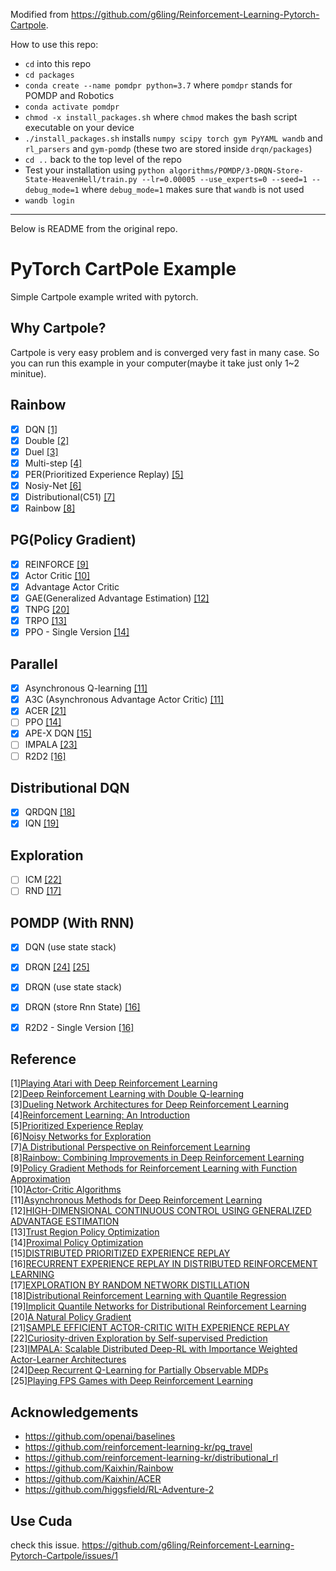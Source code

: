 Modified from https://github.com/g6ling/Reinforcement-Learning-Pytorch-Cartpole.

How to use this repo:
- `cd` into this repo
- `cd packages`
- `conda create --name pomdpr python=3.7` where `pomdpr` stands for POMDP and Robotics
- `conda activate pomdpr`
- `chmod -x install_packages.sh` where `chmod` makes the bash script executable on your device
- `./install_packages.sh` installs `numpy scipy torch gym PyYAML wandb` and `rl_parsers` and `gym-pomdp` (these two are stored inside `drqn/packages`)
- `cd ..` back to the top level of the repo
- Test your installation using `python algorithms/POMDP/3-DRQN-Store-State-HeavenHell/train.py --lr=0.00005 --use_experts=0 --seed=1 --debug_mode=1` where `debug_mode=1` makes sure that `wandb` is not used
- `wandb login`

---

Below is README from the original repo.

# PyTorch CartPole Example
Simple Cartpole example writed with pytorch.

## Why Cartpole?
Cartpole is very easy problem and is converged very fast in many case.
So you can run this example in your computer(maybe it take just only 1~2 minitue).

## Rainbow
- [x] DQN [[1]](#reference)
- [x] Double [[2]](#reference)
- [x] Duel [[3]](#reference)
- [x] Multi-step [[4]](#reference)
- [x] PER(Prioritized Experience Replay) [[5]](#reference)
- [x] Nosiy-Net [[6]](#reference)
- [x] Distributional(C51) [[7]](#reference)
- [x] Rainbow [[8]](#reference)

## PG(Policy Gradient)
- [x] REINFORCE [[9]](#reference)
- [x] Actor Critic [[10]](#reference)
- [x] Advantage Actor Critic
- [x] GAE(Generalized Advantage Estimation) [[12]](#reference)
- [x] TNPG [[20]](#reference)
- [x] TRPO [[13]](#reference)
- [x] PPO - Single Version [[14]](#reference)

## Parallel
- [x] Asynchronous Q-learning [[11]](#reference)
- [x] A3C (Asynchronous Advantage Actor Critic) [[11]](#reference)
- [x] ACER [[21]](#reference)
- [ ] PPO [[14]](#reference)
- [x] APE-X DQN [[15]](#reference)
- [ ] IMPALA [[23]](#reference)
- [ ] R2D2 [[16]](#reference)

## Distributional DQN
- [x] QRDQN [[18]](#reference)
- [x] IQN [[19]](#reference)

## Exploration
- [ ] ICM [[22]](#refercence)
- [ ] RND [[17]](#reference)

## POMDP (With RNN)
- [x] DQN (use state stack)
- [x] DRQN [[24]](#reference) [[25]](#reference)
- [x] DRQN (use state stack)
- [x] DRQN (store Rnn State) [[16]](#reference)
- [x] R2D2 - Single Version [[16]](#reference)


## Reference
[1][Playing Atari with Deep Reinforcement Learning](http://arxiv.org/abs/1312.5602)  
[2][Deep Reinforcement Learning with Double Q-learning](http://arxiv.org/abs/1509.06461)  
[3][Dueling Network Architectures for Deep Reinforcement Learning](http://arxiv.org/abs/1511.06581)  
[4][Reinforcement Learning: An Introduction](http://www.incompleteideas.net/sutton/book/ebook/the-book.html)  
[5][Prioritized Experience Replay](http://arxiv.org/abs/1511.05952)  
[6][Noisy Networks for Exploration](https://arxiv.org/abs/1706.10295)  
[7][A Distributional Perspective on Reinforcement Learning](https://arxiv.org/abs/1707.06887)  
[8][Rainbow: Combining Improvements in Deep Reinforcement Learning](https://arxiv.org/abs/1710.02298)  
[9][Policy Gradient Methods for Reinforcement Learning with Function Approximation ](https://papers.nips.cc/paper/1713-policy-gradient-methods-for-reinforcement-learning-with-function-approximation.pdf)  
[10][Actor-Critic Algorithms](https://papers.nips.cc/paper/1786-actor-critic-algorithms.pdf)  
[11][Asynchronous Methods for Deep Reinforcement Learning](https://arxiv.org/pdf/1602.01783.pdf)  
[12][HIGH-DIMENSIONAL CONTINUOUS CONTROL USING GENERALIZED ADVANTAGE ESTIMATION](https://arxiv.org/pdf/1506.02438.pdf)  
[13][Trust Region Policy Optimization](https://arxiv.org/pdf/1502.05477.pdf)  
[14][Proximal Policy Optimization](https://arxiv.org/pdf/1707.06347.pdf)  
[15][DISTRIBUTED PRIORITIZED EXPERIENCE REPLAY](https://arxiv.org/pdf/1803.00933.pdf)  
[16][RECURRENT EXPERIENCE REPLAY IN DISTRIBUTED REINFORCEMENT LEARNING](https://openreview.net/pdf?id=r1lyTjAqYX)  
[17][EXPLORATION BY RANDOM NETWORK DISTILLATION](https://openreview.net/pdf?id=H1lJJnR5Ym)  
[18][Distributional Reinforcement Learning with Quantile Regression](https://arxiv.org/pdf/1710.10044.pdf)  
[19][Implicit Quantile Networks for Distributional Reinforcement Learning](https://arxiv.org/pdf/1806.06923.pdf)  
[20][A Natural Policy Gradient](https://papers.nips.cc/paper/2073-a-natural-policy-gradient.pdf)  
[21][SAMPLE EFFICIENT ACTOR-CRITIC WITH EXPERIENCE REPLAY](https://arxiv.org/pdf/1611.01224.pdf)  
[22][Curiosity-driven Exploration by Self-supervised Prediction](https://arxiv.org/pdf/1705.05363.pdf)  
[23][IMPALA: Scalable Distributed Deep-RL with Importance Weighted Actor-Learner Architectures](https://arxiv.org/pdf/1802.01561.pdf)  
[24][Deep Recurrent Q-Learning for Partially Observable MDPs](https://arxiv.org/pdf/1507.06527.pdf)  
[25][Playing FPS Games with Deep Reinforcement Learning](https://arxiv.org/pdf/1609.05521.pdf)  

## Acknowledgements
- https://github.com/openai/baselines
- https://github.com/reinforcement-learning-kr/pg_travel
- https://github.com/reinforcement-learning-kr/distributional_rl
- https://github.com/Kaixhin/Rainbow
- https://github.com/Kaixhin/ACER
- https://github.com/higgsfield/RL-Adventure-2

## Use Cuda
check this issue. https://github.com/g6ling/Reinforcement-Learning-Pytorch-Cartpole/issues/1
